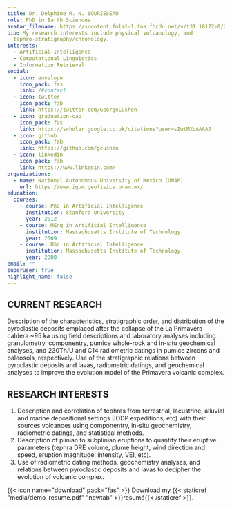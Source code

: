 ```yaml
---
title: Dr. Delphine R. N. SOURISSEAU
role: PhD in Earth Sciences
avatar_filename: https://scontent.fmlm1-1.fna.fbcdn.net/v/t31.18172-8/26063654_10213101956896153_6742823389416746516_o.jpg?_nc_cat=106&ccb=1-3&_nc_sid=09cbfe&_nc_ohc=jK6po6Sk-s4AX-uvGtN&_nc_ht=scontent.fmlm1-1.fna&oh=19c393283008b03549d6abe0126e21d4&oe=608D9AC4
bio: My research interests include physical volcanology, and
  tephro-stratigraphy/chronology.
interests:
  - Artificial Intelligence
  - Computational Linguistics
  - Information Retrieval
social:
  - icon: envelope
    icon_pack: fas
    link: /#contact
  - icon: twitter
    icon_pack: fab
    link: https://twitter.com/GeorgeCushen
  - icon: graduation-cap
    icon_pack: fas
    link: https://scholar.google.co.uk/citations?user=sIwtMXoAAAAJ
  - icon: github
    icon_pack: fab
    link: https://github.com/gcushen
  - icon: linkedin
    icon_pack: fab
    link: https://www.linkedin.com/
organizations:
  - name: National Autonomous University of Mexico (UNAM)
    url: https://www.igum.geofisica.unam.mx/
education:
  courses:
    - course: PhD in Artificial Intelligence
      institution: Stanford University
      year: 2012
    - course: MEng in Artificial Intelligence
      institution: Massachusetts Institute of Technology
      year: 2009
    - course: BSc in Artificial Intelligence
      institution: Massachusetts Institute of Technology
      year: 2008
email: ""
superuser: true
highlight_name: false
---
```

## CURRENT RESEARCH

Description of the characteristics, stratigraphic order, and distribution of the pyroclastic deposits emplaced after the collapse of the La Primavera caldera ~95 ka using field descriptions and laboratory analyses including granulometry, componentry, pumice whole-rock and in-situ geochemical analyses, and 230Th/U and C14 radiometric datings in pumice zircons and paleosols, respectively. Use of the stratigraphic relations between pyroclastic deposits and lavas, radiometric datings, and geochemical analyses to improve the evolution model of the Primavera volcanic complex. 



## RESEARCH INTERESTS

1. Description and correlation of tephras from terrestrial, lacustrine, alluvial and marine depositional settings (IODP expeditions, etc) with their sources volcanoes using componentry, in-situ geochemistry, radiometric datings, and statistical methods. 
2. Description of plinian to subplinian eruptions to quantify their eruptive parameters (tephra DRE volume, plume height, wind direction and speed, eruption magnitude, intensity, VEI, etc). 
3. Use of radiometric dating methods, geochemistry analyses, and relations between pyroclastic deposits and lavas to decipher the evolution of volcanic complex.

{{< icon name="download" pack="fas" >}} Download my {{< staticref "media/demo_resume.pdf" "newtab" >}}resumé{{< /staticref >}}.